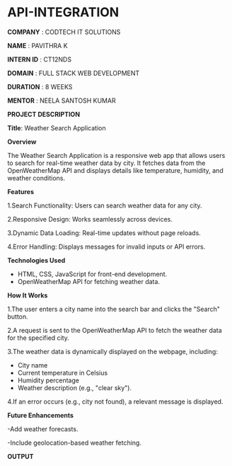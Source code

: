 # API-INTEGRATION

**COMPANY** : CODTECH IT SOLUTIONS

**NAME** : PAVITHRA K

**INTERN ID** : CT12NDS

**DOMAIN** : FULL STACK WEB DEVELOPMENT

**DURATION** : 8 WEEKS

**MENTOR** : NEELA SANTOSH KUMAR

**PROJECT DESCRIPTION**

**Title**: Weather Search Application

**Overview**

The Weather Search Application is a responsive web app that allows users to search for real-time weather data by city. It fetches data from the OpenWeatherMap API and displays details like temperature, humidity, and weather conditions.

**Features**

1.Search Functionality: Users can search weather data for any city.

2.Responsive Design: Works seamlessly across devices.

3.Dynamic Data Loading: Real-time updates without page reloads.

4.Error Handling: Displays messages for invalid inputs or API errors.

**Technologies Used**

- HTML, CSS, JavaScript for front-end development.
- OpenWeatherMap API for fetching weather data.

**How It Works**

1.The user enters a city name into the search bar and clicks the "Search" button.

2.A request is sent to the OpenWeatherMap API to fetch the weather data for the specified city.

3.The weather data is dynamically displayed on the webpage, including:
- City name
- Current temperature in Celsius
- Humidity percentage
- Weather description (e.g., "clear sky").
  
4.If an error occurs (e.g., city not found), a relevant message is displayed.

**Future Enhancements**

-Add weather forecasts.

-Include geolocation-based weather fetching.

**OUTPUT**


